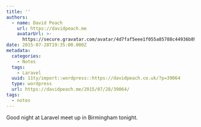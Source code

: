 ```yaml
---
title: ''
authors:
  - name: David Peach
    url: https://davidpeach.me
    avatarUrl: >-
      https://secure.gravatar.com/avatar/4d7faf5eee1f055a85788c44936b8995eaab6dfb004e7854ec747ccb272e91ee?s=96&d=mm&r=g
date: 2015-07-28T19:35:00.000Z
metadata:
  categories:
    - Notes
  tags:
    - Laravel
  uuid: 11ty/import::wordpress::https://davidpeach.co.uk/?p=39064
  type: wordpress
  url: https://davidpeach.me/2015/07/28/39064/
tags:
  - notes
---
```

Good night at Laravel meet up in Birmingham tonight.